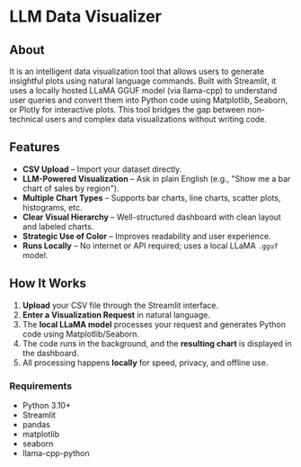 # LLM Data Visualizer

##  About
It is an intelligent data visualization tool that allows users to generate insightful plots using natural language commands. Built with Streamlit, it uses a locally hosted LLaMA GGUF model (via llama-cpp) to understand user queries and convert them into Python code using Matplotlib, Seaborn, or Plotly for interactive plots. This tool bridges the gap between non-technical users and complex data visualizations without writing code.


##  Features
-  **CSV Upload** – Import your dataset directly.
-  **LLM-Powered Visualization** – Ask in plain English (e.g., "Show me a bar chart of sales by region").
-  **Multiple Chart Types** – Supports bar charts, line charts, scatter plots, histograms, etc.
-  **Clear Visual Hierarchy** – Well-structured dashboard with clean layout and labeled charts.
-  **Strategic Use of Color** – Improves readability and user experience.
-  **Runs Locally** – No internet or API required; uses a local LLaMA `.gguf` model.

##  How It Works
1. **Upload** your CSV file through the Streamlit interface.
2. **Enter a Visualization Request** in natural language.
3. The **local LLaMA model** processes your request and generates Python code using Matplotlib/Seaborn.
4. The code runs in the background, and the **resulting chart** is displayed in the dashboard.
5. All processing happens **locally** for speed, privacy, and offline use.


### Requirements
- Python 3.10+
- Streamlit
- pandas
- matplotlib
- seaborn
- llama-cpp-python
